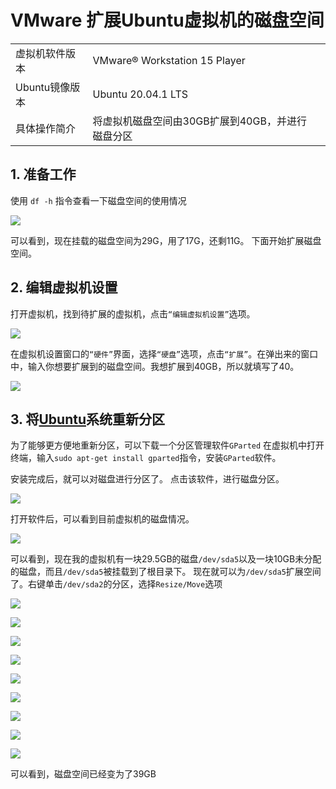 # VMware 扩展Ubuntu虚拟机的磁盘空间


|                |                                                  |      |
| -------------- | ------------------------------------------------ | ---- |
| 虚拟机软件版本 | VMware® Workstation 15 Player                    |      |
| Ubuntu镜像版本 | Ubuntu 20.04.1 LTS                               |      |
| 具体操作简介   | 将虚拟机磁盘空间由30GB扩展到40GB，并进行磁盘分区 |      |

## 1. 准备工作

使用 `df -h` 指令查看一下磁盘空间的使用情况

![](/image/3.png)

可以看到，现在挂载的磁盘空间为29G，用了17G，还剩11G。
 下面开始扩展磁盘空间。

## 2. 编辑虚拟机设置

打开虚拟机，找到待扩展的虚拟机，点击`“编辑虚拟机设置”`选项。

![](/image/1.png)

在虚拟机设置窗口的`“硬件”`界面，选择`“硬盘”`选项，点击`“扩展”`。在弹出来的窗口中，输入你想要扩展到的磁盘空间。我想扩展到40GB，所以就填写了40。

![](/image/2.jpg)

## 3. 将[Ubuntu](https://so.csdn.net/so/search?q=Ubuntu&spm=1001.2101.3001.7020)系统重新分区

为了能够更方便地重新分区，可以下载一个分区管理软件`GParted`
 在虚拟机中打开终端，输入`sudo apt-get install gparted`指令，安装`GParted`软件。

安装完成后，就可以对磁盘进行分区了。
 点击该软件，进行磁盘分区。

![](/image/4.png)

打开软件后，可以看到目前虚拟机的磁盘情况。

![](/image/5.png)

可以看到，现在我的虚拟机有一块29.5GB的磁盘`/dev/sda5`以及一块10GB未分配的磁盘，而且`/dev/sda5`被挂载到了根目录下。
 现在就可以为`/dev/sda5`扩展空间了。右键单击`/dev/sda2`的分区，选择`Resize/Move`选项

![](/image/2020050622561461.gif)

![](/image/6.png)

![](/image/7.png)

![](/image/8.png)

![](/image/9.png)

![](/image/10.png)

![](/image/11.png)

![](/image/12.png)

![](/image/13.png)

可以看到，磁盘空间已经变为了39GB

